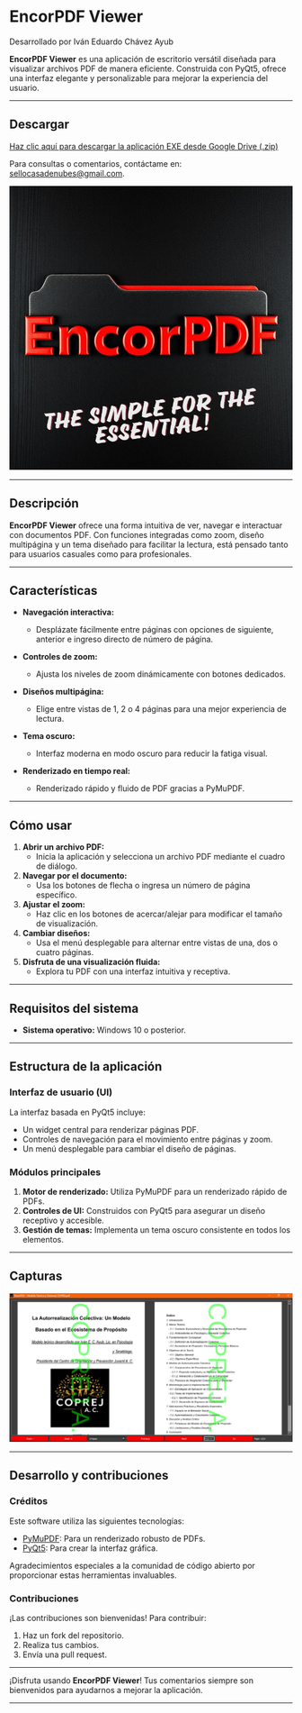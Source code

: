 # EncorPDF Viewer

Desarrollado por Iván Eduardo Chávez Ayub

**EncorPDF Viewer** es una aplicación de escritorio versátil diseñada para visualizar archivos PDF de manera eficiente. Construida con PyQt5, ofrece una interfaz elegante y personalizable para mejorar la experiencia del usuario.

---

## Descargar

[Haz clic aquí para descargar la aplicación EXE desde Google Drive (.zip)](https://drive.google.com/file/d/1uJ-vlT_PdXx6s9G17OtJrR7Z-6Ll5C00/view?usp=sharing)

Para consultas o comentarios, contáctame en: [sellocasadenubes@gmail.com](sellocasadenubes@gmail.com).

![Icono de EncorPDF](EncorPDF.PNG)

---

## Descripción

**EncorPDF Viewer** ofrece una forma intuitiva de ver, navegar e interactuar con documentos PDF. Con funciones integradas como zoom, diseño multipágina y un tema diseñado para facilitar la lectura, está pensado tanto para usuarios casuales como para profesionales.

---

## Características

- **Navegación interactiva:**

  - Desplázate fácilmente entre páginas con opciones de siguiente, anterior e ingreso directo de número de página.

- **Controles de zoom:**

  - Ajusta los niveles de zoom dinámicamente con botones dedicados.

- **Diseños multipágina:**

  - Elige entre vistas de 1, 2 o 4 páginas para una mejor experiencia de lectura.

- **Tema oscuro:**

  - Interfaz moderna en modo oscuro para reducir la fatiga visual.

- **Renderizado en tiempo real:**
  - Renderizado rápido y fluido de PDF gracias a PyMuPDF.

---

## Cómo usar

1. **Abrir un archivo PDF:**
   - Inicia la aplicación y selecciona un archivo PDF mediante el cuadro de diálogo.
2. **Navegar por el documento:**
   - Usa los botones de flecha o ingresa un número de página específico.
3. **Ajustar el zoom:**
   - Haz clic en los botones de acercar/alejar para modificar el tamaño de visualización.
4. **Cambiar diseños:**
   - Usa el menú desplegable para alternar entre vistas de una, dos o cuatro páginas.
5. **Disfruta de una visualización fluida:**
   - Explora tu PDF con una interfaz intuitiva y receptiva.

---

## Requisitos del sistema

- **Sistema operativo:** Windows 10 o posterior.

---

## Estructura de la aplicación

### Interfaz de usuario (UI)

La interfaz basada en PyQt5 incluye:

- Un widget central para renderizar páginas PDF.
- Controles de navegación para el movimiento entre páginas y zoom.
- Un menú desplegable para cambiar el diseño de páginas.

### Módulos principales

1. **Motor de renderizado:** Utiliza PyMuPDF para un renderizado rápido de PDFs.
2. **Controles de UI:** Construidos con PyQt5 para asegurar un diseño receptivo y accesible.
3. **Gestión de temas:** Implementa un tema oscuro consistente en todos los elementos.

---

## Capturas

![Captura de la aplicación](Capture.png)

---

## Desarrollo y contribuciones

### Créditos

Este software utiliza las siguientes tecnologías:

- [PyMuPDF](https://pymupdf.readthedocs.io/en/latest/): Para un renderizado robusto de PDFs.
- [PyQt5](https://pypi.org/project/PyQt5/): Para crear la interfaz gráfica.

Agradecimientos especiales a la comunidad de código abierto por proporcionar estas herramientas invaluables.

### Contribuciones

¡Las contribuciones son bienvenidas! Para contribuir:

1. Haz un fork del repositorio.
2. Realiza tus cambios.
3. Envía una pull request.

---

¡Disfruta usando **EncorPDF Viewer**! Tus comentarios siempre son bienvenidos para ayudarnos a mejorar la aplicación.

---
